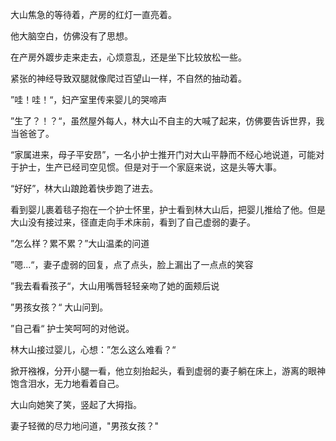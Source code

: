 大山焦急的等待着，产房的红灯一直亮着。

他大脑空白，仿佛没有了思想。

在产房外踱步走来走去，心烦意乱，还是坐下比较放松一些。

紧张的神经导致双腿就像爬过百望山一样，不自然的抽动着。

”哇！哇！“，妇产室里传来婴儿的哭啼声

”生了？！？“，虽然屋外每人，林大山不自主的大喊了起来，仿佛要告诉世界，我当爸爸了。

“家属进来，母子平安昂”，一名小护士推开门对大山平静而不经心地说道，可能对于护士，生产已经司空见惯。但是对于一个家庭来说，这是头等大事。

“好好”，林大山踉跄着快步跑了进去。

看到婴儿裹着毯子抱在一个护士怀里，护士看到林大山后，把婴儿推给了他。但是大山没有接过来，径直走向手术床前，看到了自己虚弱的妻子。

”怎么样？累不累？”大山温柔的问道

”嗯...“，妻子虚弱的回复，点了点头，脸上漏出了一点点的笑容

”我去看看孩子“，大山用嘴唇轻轻亲吻了她的面颊后说

”男孩女孩？“ 大山问到。

”自己看“ 护士笑呵呵的对他说。

林大山接过婴儿，心想：”怎么这么难看？“

掀开襁褓，分开小腿一看，他立刻抬起头，看到虚弱的妻子躺在床上，游离的眼神饱含泪水，无力地看着自己。

大山向她笑了笑，竖起了大拇指。

妻子轻微的尽力地问道，"男孩女孩？"




